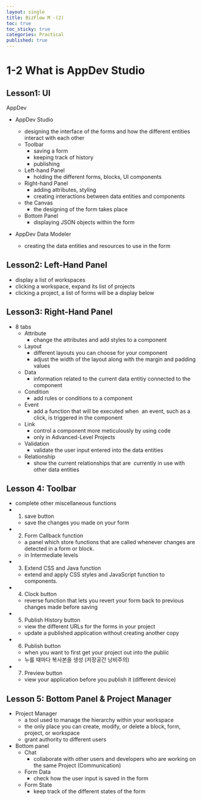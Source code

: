 ```yaml
---
layout: single
title: BizFlow M -(2)
toc: true
toc_sticky: true
categories: Practical
published: true
---
```


# 1-2 What is AppDev Studio

## Lesson1: UI
AppDev
* AppDev Studio
    * designing the interface of the forms and how the different entities interact with each other
    * Toolbar
        * saving a form
        * keeping track of history
        * publishing
    * Left-hand Panel
        * holding the different forms, blocks, UI components
    * Right-hand Panel
        * adding attributes, styling
        * creating interactions between data entities and components
    * the Canvas
        * the designing of the form takes place
    * Bottom Panel
        * displaying JSON objects within the form

* AppDev Data Modeler
    * creating the data entities and resources to use in the form

## Lesson2: Left-Hand Panel
* display a list of workspaces
* clicking a workspace, expand its list of projects
* clicking a project, a list of forms will be a display below

## Lesson3: Right-Hand Panel
* 8 tabs
    * Attribute
        * change the attributes and add styles to a component
    * Layout
        * different layouts you can choose for your component
        * adjust the width of the layout along with the margin and padding values
    * Data
        * information related to the current data entitiy connected to the component
    * Condition
        * add rules or conditions to a component
    * Event
        * add a function that will be executed when  an event, such as a click, is triggered in the component
    * Link
        * control a component more meticulously by using code
        * only in Advanced-Level Projects
    * Validation
        * validate the user input entered into the data entities
    * Relationship
        * show the current relationships that are  currently in use with other data entities
## Lesson 4: Toolbar
* complete other miscellaneous functions
* 1. save button
    * save the changes you made on your form
* 2. Form Callback function 
    * a panel which store functions that are called whenever changes are detected in a form or block.
    *  in Intermediate levels
* 3. Extend CSS and Java function
    * extend and apply CSS styles and JavaScript function to components.
* 4. Clock button
    * reverse function that lets you revert your form back to previous changes made before saving
* 5. Publish History button
    * view the different URLs for the forms in your project
    * update a published application without creating another copy
* 6. Publish button
    * when you want to first get your project out into the public
    * 누를 때마다 복사본을 생성 (저장공간 낭비주의)
* 7. Preview button
    * view your application before you publish it (different device)
## Lesson 5: Bottom Panel & Project Manager
* Project Manager
    * a tool used to manage the hierarchy within your workspace
    * the only place you can create, modify, or delete a block, form, project, or workspace
    * grant authority to different users
* Bottom panel 
    * Chat
        * collaborate with other users and developers who are working on the same Project (Communication)
    * Form Data
        * check how the user input is saved in the form
    * Form State
        * keep track of the different states of the form
